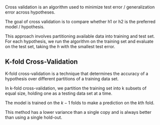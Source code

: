 Cross validation is an algorithm used to minimize test error / generalization error across hypotheses.

The goal of cross validation is to compare whether h1 or h2 is the preferred model / hypothesis.

This approach involves partitioning available data into training and test set.
For each hypothesis, we run the algorithm on the training set and evaluate on the test set, taking the $h$ with the smallest test error.

## K-fold Cross-Validation

K-fold cross-validation is a technique that determines the accuracy of a hypothesis over different partitions of a training data set.

In k-fold cross-validation, we partition the training set into k subsets of equal size, holding one as a testing data set at a time.

The model is trained on the $k-1$ folds to make a prediction on the $k$th fold.

This method has a lower variance than a single copy and is always better than using a single hold-out.